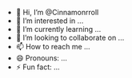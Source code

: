 - 👋 Hi, I’m @Cinnamonrroll
- 👀 I’m interested in ...
- 🌱 I’m currently learning ...
- 💞️ I’m looking to collaborate on ...
- 📫 How to reach me ...
- 😄 Pronouns: ...
- ⚡ Fun fact: ...

<!---
Cinnamonrroll/Cinnamonrroll is a ✨ special ✨ repository because its `README.md` (this file) appears on your GitHub profile.
You can click the Preview link to take a look at your changes.
--->
